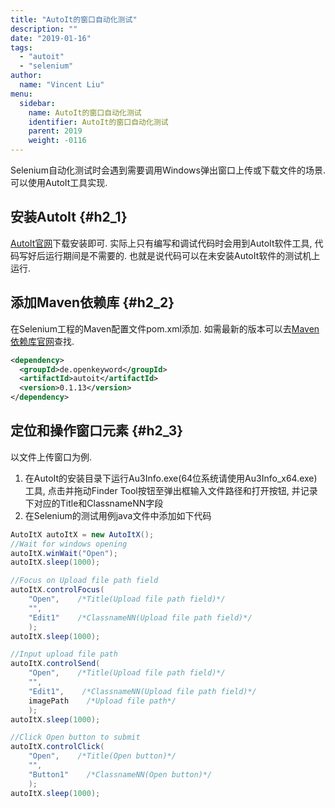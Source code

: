 ```yaml
---
title: "AutoIt的窗口自动化测试"
description: ""
date: "2019-01-16"
tags:
  - "autoit"
  - "selenium"
author:
  name: "Vincent Liu"
menu:
  sidebar:
    name: AutoIt的窗口自动化测试
    identifier: AutoIt的窗口自动化测试
    parent: 2019
    weight: -0116
---
```


Selenium自动化测试时会遇到需要调用Windows弹出窗口上传或下载文件的场景. 可以使用AutoIt工具实现.
<!--more-->

## 安装AutoIt {#h2_1}
[AutoIt官网](https://www.autoitscript.com/site/)下载安装即可. 实际上只有编写和调试代码时会用到AutoIt软件工具, 代码写好后运行期间是不需要的. 也就是说代码可以在未安装AutoIt软件的测试机上运行.

## 添加Maven依赖库 {#h2_2}
在Selenium工程的Maven配置文件pom.xml添加. 如需最新的版本可以去[Maven依赖库官网](https://mvnrepository.com/)查找.

```xml
<dependency>
  <groupId>de.openkeyword</groupId>
  <artifactId>autoit</artifactId>
  <version>0.1.13</version>
</dependency>
```

## 定位和操作窗口元素 {#h2_3}
以文件上传窗口为例.

1. 在AutoIt的安装目录下运行Au3Info.exe(64位系统请使用Au3Info_x64.exe)工具, 点击并拖动Finder Tool按钮至弹出框输入文件路径和打开按钮, 并记录下对应的Title和ClassnameNN字段
2. 在Selenium的测试用例java文件中添加如下代码

```java
AutoItX autoItX = new AutoItX();
//Wait for windows opening
autoItX.winWait("Open");
autoItX.sleep(1000);

//Focus on Upload file path field
autoItX.controlFocus(
    "Open",    /*Title(Upload file path field)*/
    "",
    "Edit1"    /*ClassnameNN(Upload file path field)*/
    );
autoItX.sleep(1000);

//Input upload file path
autoItX.controlSend(
    "Open",    /*Title(Upload file path field)*/
    "",
    "Edit1",    /*ClassnameNN(Upload file path field)*/
    imagePath    /*Upload file path*/
    );
autoItX.sleep(1000);

//Click Open button to submit
autoItX.controlClick(
    "Open",    /*Title(Open button)*/
    "",
    "Button1"    /*ClassnameNN(Open button)*/
    );
autoItX.sleep(1000);
```
